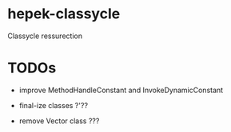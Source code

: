 # hepek-classycle
Classycle ressurection


# TODOs

- improve MethodHandleConstant and InvokeDynamicConstant


- final-ize classes ?'??
- remove Vector class ???





